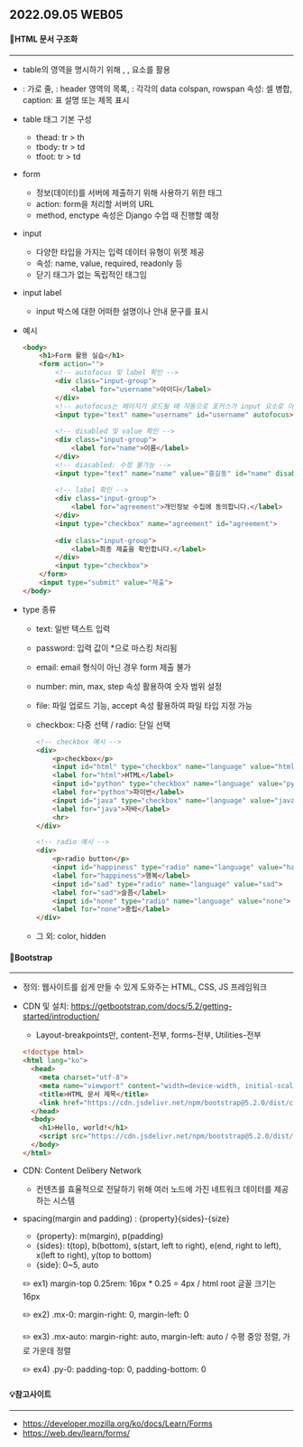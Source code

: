 ## 2022.09.05 WEB05



#### 📌HTML 문서 구조화

---

- table의 영역을 명시하기 위해 <thead>, <tbody>, <tfoot> 요소를 활용
- <tr>: 가로 줄, <th>: header 영역의 목록, <td>: 각각의 data
  colspan, rowspan 속성: 셀 병합, caption: 표 설명 또는 제목 표시
- table 태그 기본 구성
  - thead: tr > th
  - tbody: tr > td
  - tfoot: tr > td

- form
  - 정보(데이터)를 서버에 제출하기 위해 사용하기 위한 태그
  - action: form을 처리할 서버의 URL
  - method, enctype 속성은 Django 수업 때 진행할 예정

- input
  - 다양한 타입을 가지는 입력 데이터 유형이 위젯 제공
  - 속성: name, value, required, readonly 등
  - 닫기 태그가 없는 독립적인 태그임

- input label

  - input 박스에 대한 어떠한 설명이나 안내 문구를 표시

- 예시

  ```html
  <body>
      <h1>Form 활용 실습</h1>
      <form action="">
          <!-- autofocus 및 label 확인 -->
          <div class="input-group">
              <label for="username">아이디</label>
          </div>
          <!-- autofocus는 페이지가 로드될 때 자동으로 포커스가 input 요소로 이동됨 -->
          <input type="text" name="username" id="username" autofocus>
          
          <!-- disabled 및 value 확인 -->
          <div class="input-group">
              <label for="name">이름</label>
          </div>
          <!-- diasabled: 수정 불가능 -->
          <input type="text" name="name" value="홍길동" id="name" disabled>
          
          <!-- label 확인 -->
          <div class="input-group">
              <label for="agreement">개인정보 수집에 동의합니다.</label>
          </div>
          <input type="checkbox" name="agreement" id="agreement">
          
          <div class="input-group">
              <label>최종 제출을 확인합니다.</label>
          </div>
          <input type="checkbox">
      </form>
      <input type="submit" value="제출">
  </body>
  ```

- type 종류

  - text: 일반 텍스트 입력

  - password: 입력 값이 *으로 마스킹 처리됨

  - email: email 형식이 아닌 경우 form 제출 불가

  - number: min, max, step 속성 활용하여 숫자 범위 설정

  - file: 파일 업로드 기능, accept 속성 활용하여 파일 타입 지정 가능

  - checkbox: 다중 선택 / radio: 단일 선택

    ```html
    <!-- checkbox 예시 -->
    <div>
        <p>checkbox</p>
        <input id="html" type="checkbox" name="language" value="html">
        <label for="html">HTML</label>
        <input id="python" type="checkbox" name="language" value="python">
        <label for="python">파이썬</label>
        <input id="java" type="checkbox" name="language" value="java">
        <label for="java">자바</label>
        <hr>
    </div>
    
    <!-- radio 예시 -->
    <div>
        <p>radio button</p>
        <input id="happiness" type="radio" name="language" value="happiness">
        <label for="happiness">행복</label>
        <input id="sad" type="radio" name="language" value="sad">
        <label for="sad">슬픔</label>
        <input id="none" type="radio" name="language" value="none">
        <label for="none">중립</label>
    </div>
    ```

    

  - 그 외: color, hidden



#### 📌Bootstrap

---

- 정의: 웹사이트를 쉽게 만들 수 있게 도와주는 HTML, CSS, JS 프레임워크

- CDN 및 설치: https://getbootstrap.com/docs/5.2/getting-started/introduction/
  - Layout-breakpoints만, content-전부, forms-전부, Utilities-전부
  
  ```html
  <!doctype html>
  <html lang="ko">
    <head>
      <meta charset="utf-8">
      <meta name="viewport" content="width=device-width, initial-scale=1">
      <title>HTML 문서 제목</title>
      <link href="https://cdn.jsdelivr.net/npm/bootstrap@5.2.0/dist/css/bootstrap.min.css" rel="stylesheet" integrity="sha384-gH2yIJqKdNHPEq0n4Mqa/HGKIhSkIHeL5AyhkYV8i59U5AR6csBvApHHNl/vI1Bx" crossorigin="anonymous">
    </head>
    <body>
      <h1>Hello, world!</h1>
      <script src="https://cdn.jsdelivr.net/npm/bootstrap@5.2.0/dist/js/bootstrap.bundle.min.js" integrity="sha384-A3rJD856KowSb7dwlZdYEkO39Gagi7vIsF0jrRAoQmDKKtQBHUuLZ9AsSv4jD4Xa" crossorigin="anonymous"></script>
    </body>
  </html>
  ```
  
  
  
- CDN: Content Delibery Network

  - 컨텐츠를 효율적으로 전달하기 위해 여러 노드에 가진 네트워크 데이터를 제공하는 시스템

- spacing(margin and padding) : {property}{sides}-{size}

  - {property}: m(margin), p(padding)
  - {sides}: t(top), b(bottom), s(start, left to right), e(end, right to left), x(left to right), y(top to bottom)
  - {side}: 0~5, auto

  ✏️ ex1) margin-top 0.25rem: 16px * 0.25 = 4px / html root 글꼴 크기는 16px

  ✏️ ex2) .mx-0: margin-right: 0, margin-left: 0

  ✏️ ex3) .mx-auto: margin-right: auto, margin-left: auto / 수평 중앙 정렬, 가로 가운데 정렬

  ✏️ ex4) .py-0: padding-top: 0, padding-bottom: 0





#### 💡참고사이트

---

- https://developer.mozilla.org/ko/docs/Learn/Forms
- https://web.dev/learn/forms/
